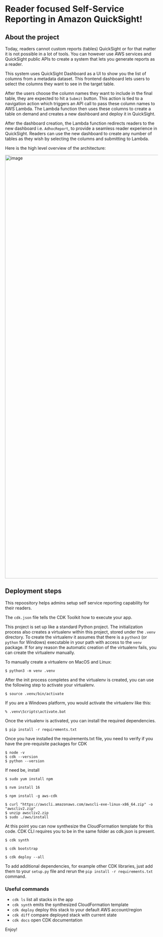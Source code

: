 
# Reader focused Self-Service Reporting in Amazon QuickSight!

## About the project
Today, readers cannot custom reports (tables) QuickSight or for that matter it is not possible in a lot of tools. You can however use AWS services and QuickSight public APIs to create a system that lets you generate reports as a reader.

This system uses QuickSight Dashboard as a UI to show you the list of columns from a metadata dataset. This frontend dashboard lets users to select the columns they want to see in the target table. 

After the users choose the column names they want to include in the final table, they are expected to hit a `Submit` button. This action is tied to a navigation action which triggers an API call to pass these column names to AWS Lambda. The Lambda function then uses these columns to create a table on demand and creates a new dashboard and deploy it in QuickSight.

After the dashboard creation, the Lambda function redirects readers to the new dashboard i.e. `AdhocReport`, to provide a seamless reader experience in QuickSight. Readers can use the new dashboard to create any number of tables as they wish by selecting the columns and submitting to Lambda.

Here is the high level overview of the architecture:

<img width="1398" alt="image" src="https://user-images.githubusercontent.com/30472234/235336933-cb0bc542-3e75-49b2-b3de-acb7a6fa656e.png">


## Deployment steps

This repoository helps admins setup self service reporting capability for their readers.

The `cdk.json` file tells the CDK Toolkit how to execute your app.

This project is set up like a standard Python project.  The initialization
process also creates a virtualenv within this project, stored under the `.venv`
directory.  To create the virtualenv it assumes that there is a `python3`
(or `python` for Windows) executable in your path with access to the `venv`
package. If for any reason the automatic creation of the virtualenv fails,
you can create the virtualenv manually.

To manually create a virtualenv on MacOS and Linux:

```
$ python3 -m venv .venv
```

After the init process completes and the virtualenv is created, you can use the following
step to activate your virtualenv.

```
$ source .venv/bin/activate
```

If you are a Windows platform, you would activate the virtualenv like this:

```
% .venv\Scripts\activate.bat
```

Once the virtualenv is activated, you can install the required dependencies.

```
$ pip install -r requirements.txt
```

Once you have installed the requirements.txt file, you need to verify if you have the pre-requisite packages for CDK

```
$ node -v
$ cdk --version
$ python --version
```

If need be, install

```
$ sudo yum install npm
```
```
$ nvm install 16
```
```
$ npm install -g aws-cdk
```
```
$ curl "https://awscli.amazonaws.com/awscli-exe-linux-x86_64.zip" -o "awscliv2.zip"
$ unzip awscliv2.zip
$ sudo ./aws/install
```

At this point you can now synthesize the CloudFormation template for this code. CDK CLI requires you to be in the same folder as cdk.json is present.

```
$ cdk synth
```

```
$ cdk bootstrap
```
```
$ cdk deploy --all
```

To add additional dependencies, for example other CDK libraries, just add
them to your `setup.py` file and rerun the `pip install -r requirements.txt`
command.

### Useful commands

 * `cdk ls`          list all stacks in the app
 * `cdk synth`       emits the synthesized CloudFormation template
 * `cdk deploy`      deploy this stack to your default AWS account/region
 * `cdk diff`        compare deployed stack with current state
 * `cdk docs`        open CDK documentation

 Enjoy!
